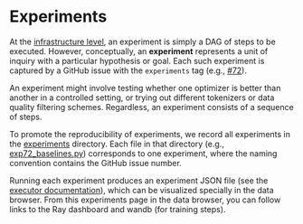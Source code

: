 # Experiments

At the [infrastructure level](docs/reference/executor.md), an experiment is simply a DAG of steps to be executed.
However, conceptually, an **experiment** represents a unit of inquiry with a
particular hypothesis or goal.
Each such experiment is captured by a GitHub issue with the `experiments` tag
(e.g., [#72](https://github.com/stanford-crfm/marin/issues/72)).

An experiment might involve testing whether one optimizer is better than another
in a controlled setting, or trying out different tokenizers or data quality
filtering schemes.  Regardless, an experiment consists of a sequence of steps.

To promote the reproducibility of experiments,
we record all experiments in the [experiments](https://github.com/stanford-crfm/marin/tree/main/experiments) directory.
Each file in that directory (e.g., [exp72_baselines.py](https://github.com/stanford-crfm/marin/blob/main/experiments/exp72_baselines.py)) corresponds to one experiment, where the naming convention contains the GitHub issue number.

Running each experiment produces an experiment JSON file (see the
[executor documentation](docs/reference/executor.md)), which can be visualized specially
in the data browser.  From this experiments page in the data browser,
you can follow links to the Ray dashboard and wandb (for training steps).
